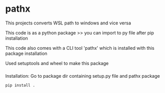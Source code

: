 # pathx
This projects converts WSL path to windows and vice versa

This code is as a python package >> you can import to py file after pip installation

This code also comes with a CLI tool 'pathx' which is installed with this package installation

Used setuptools and wheel to make this package

###
Installation: Go to package dir containing setup.py file and pathx package
    
    pip install .